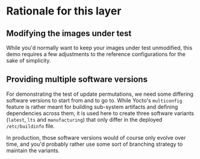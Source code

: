 # Rationale for this layer

## Modifying the images under test

While you'd normally want to keep your images under test unmodified,
this demo requires a few adjustments to the reference configurations
for the sake of simplicity.

## Providing multiple software versions

For demonstrating the test of update permutations, we need some differing software versions to start from and to go to.
While Yocto's `multiconfig` feature is rather meant for building sub-system artifacts and defining dependencies across them, it is used here to create three software variants (`latest`, `lts` and `manufacturing`) that only differ in the deployed `/etc/buildinfo` file.

In production, those software versions would of course only evolve over time, and you'd probably rather use some sort of branching strategy to maintain the variants.